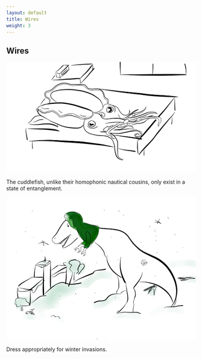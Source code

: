 ```yaml
---
layout: default
title: Wires
weight: 3
---
```


Wires
-------

![cuddlefish](assets/cuddlefish.png)

The cuddlefish, unlike their homophonic nautical cousins, only exist in a state of entanglement.

![dino](assets/dino.png)

Dress appropriately for winter invasions.